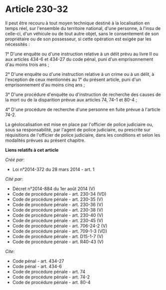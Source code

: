 # Article 230-32

Il peut être recouru à tout moyen technique destiné à la localisation en temps réel, sur l'ensemble du territoire national,
d'une personne, à l'insu de celle-ci, d'un véhicule ou de tout autre objet, sans le consentement de son propriétaire ou de
son possesseur, si cette opération est exigée par les nécessités : 

1° D'une enquête ou d'une instruction relative à un délit prévu au livre II ou aux articles 434-6 et 434-27 du code pénal,
puni d'un emprisonnement d'au moins trois ans ; 

2° D'une enquête ou d'une instruction relative à un crime ou à un délit, à l'exception de ceux mentionnés au 1° du présent
article, puni d'un emprisonnement d'au moins cinq ans ; 

3° D'une procédure d'enquête ou d'instruction de recherche des causes de la mort ou de la disparition prévue aux articles 74,
74-1 et 80-4 ; 

4° D'une procédure de recherche d'une personne en fuite prévue à l'article 74-2.

La géolocalisation est mise en place par l'officier de police judiciaire ou, sous sa responsabilité, par l'agent de police
judiciaire, ou prescrite sur réquisitions de l'officier de police judiciaire, dans les conditions et selon les modalités
prévues au présent chapitre.

**Liens relatifs à cet article**

_Créé par_:

  - Loi n°2014-372 du 28 mars 2014 - art. 1

_Cité par_:

  - Décret n°2014-884 du 1er août 2014 (V)
  - Code de procédure pénale - art. 230-34 (VD)
  - Code de procédure pénale - art. 230-35 (V)
  - Code de procédure pénale - art. 230-36 (V)
  - Code de procédure pénale - art. 230-38 (V)
  - Code de procédure pénale - art. 230-40 (V)
  - Code de procédure pénale - art. 230-45 (V)
  - Code de procédure pénale - art. 706-24-2 (V)
  - Code de procédure pénale - art. 709-1-3 (VD)
  - Code de procédure pénale - art. D15-1-7 (V)
  - Code de procédure pénale - art. R40-43 (V)

_Cite_:

  - Code pénal - art. 434-27
  - Code pénal - art. 434-6
  - Code de procédure pénale - art. 74
  - Code de procédure pénale - art. 74-2
  - Code de procédure pénale - art. 80-4
